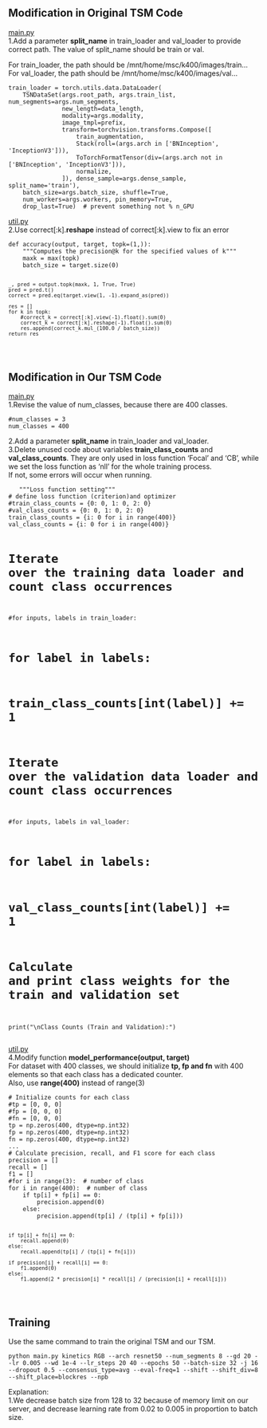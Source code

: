 <h2 id="modification-in-original-tsm-code">Modification in Original TSM Code</h2>
<p><a href="http://main.py">main.py</a><br>
1.Add a parameter <strong>split_name</strong> in train_loader and val_loader to provide correct path. The value of split_name should be train or val.</p>
<p>For train_loader, the path should be /mnt/home/msc/k400/images/train…<br>
For val_loader, the path should be /mnt/home/msc/k400/images/val…</p>
<pre><code>train_loader = torch.utils.data.DataLoader(
    TSNDataSet(args.root_path, args.train_list, num_segments=args.num_segments,
               new_length=data_length,
               modality=args.modality,
               image_tmpl=prefix,
               transform=torchvision.transforms.Compose([
                   train_augmentation,
                   Stack(roll=(args.arch in ['BNInception', 'InceptionV3'])),
                   ToTorchFormatTensor(div=(args.arch not in ['BNInception', 'InceptionV3'])),
                   normalize,
               ]), dense_sample=args.dense_sample, split_name='train'),
    batch_size=args.batch_size, shuffle=True,
    num_workers=args.workers, pin_memory=True,
    drop_last=True)  # prevent something not % n_GPU
</code></pre>
<p><a href="http://util.py">util.py</a><br>
2.Use correct[:k].<strong>reshape</strong> instead of correct[:k].view to fix an error</p>
<pre><code>def accuracy(output, target, topk=(1,)):
    """Computes the precision@k for the specified values of k"""
    maxk = max(topk)
    batch_size = target.size(0)

    _, pred = output.topk(maxk, 1, True, True)
    pred = pred.t()
    correct = pred.eq(target.view(1, -1).expand_as(pred))

    res = []
    for k in topk:
        #correct_k = correct[:k].view(-1).float().sum(0)
        correct_k = correct[:k].reshape(-1).float().sum(0)
        res.append(correct_k.mul_(100.0 / batch_size))
    return res
</code></pre>
<h2 id="modification-in-our-tsm-code">Modification in Our TSM Code</h2>
<p><a href="http://main.py">main.py</a><br>
1.Revise the value of num_classes, because there are 400 classes.</p>
<pre><code>#num_classes = 3 
num_classes = 400
</code></pre>
<p>2.Add a parameter <strong>split_name</strong> in train_loader and val_loader.<br>
3.Delete unused code about variables <strong>train_class_counts</strong> and <strong>val_class_counts</strong>. They are only used in loss function ‘Focal’ and ‘CB’, while we set the loss function as ‘nll’ for the whole training process.<br>
If not, some errors will occur when running.</p>
<pre><code>   """Loss function setting"""
# define loss function (criterion)and optimizer
#train_class_counts = {0: 0, 1: 0, 2: 0}
#val_class_counts = {0: 0, 1: 0, 2: 0}
train_class_counts = {i: 0 for i in range(400)}
val_class_counts = {i: 0 for i in range(400)}
    

# Iterate over the training data loader and count class occurrences
#for inputs, labels in train_loader:
#    for label in labels:
#        train_class_counts[int(label)] += 1

# Iterate over the validation data loader and count class occurrences
#for inputs, labels in val_loader:
#    for label in labels:
#        val_class_counts[int(label)] += 1
# Calculate and print class weights for the train and validation set

print("\nClass Counts (Train and Validation):")
</code></pre>
<p><a href="http://util.py">util.py</a><br>
4.Modify function <strong>model_performance(output, target)</strong><br>
For dataset with 400 classes, we should initialize <strong>tp, fp and fn</strong> with 400 elements so that each class has a dedicated counter.<br>
Also, use <strong>range(400)</strong> instead of range(3)</p>
<pre><code># Initialize counts for each class
#tp = [0, 0, 0]
#fp = [0, 0, 0]
#fn = [0, 0, 0]
tp = np.zeros(400, dtype=np.int32)
fp = np.zeros(400, dtype=np.int32)
fn = np.zeros(400, dtype=np.int32)
...
# Calculate precision, recall, and F1 score for each class
precision = []
recall = []
f1 = []
#for i in range(3):  # number of class
for i in range(400):  # number of class
    if tp[i] + fp[i] == 0:
        precision.append(0)
    else:
        precision.append(tp[i] / (tp[i] + fp[i]))

    if tp[i] + fn[i] == 0:
        recall.append(0)
    else:
        recall.append(tp[i] / (tp[i] + fn[i]))

    if precision[i] + recall[i] == 0:
        f1.append(0)
    else:
        f1.append(2 * precision[i] * recall[i] / (precision[i] + recall[i]))
</code></pre>
<h2 id="training">Training</h2>
<p>Use the same command to train the original TSM and our TSM.</p>
<pre><code>python main.py kinetics RGB --arch resnet50 --num_segments 8 --gd 20 --lr 0.005 --wd 1e-4 --lr_steps 20 40 --epochs 50 --batch-size 32 -j 16 --dropout 0.5 --consensus_type=avg --eval-freq=1 --shift --shift_div=8 --shift_place=blockres --npb
</code></pre>
<p>Explanation:<br>
1.We decrease batch size from 128 to 32 because of memory limit on our server, and decrease learning rate from 0.02 to 0.005 in proportion to batch size.</p>


